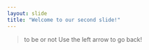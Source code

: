 ```yaml
---
layout: slide
title: "Welcome to our second slide!"
---
```

>to be or not
Use the left arrow to go back!

